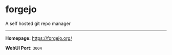 # forgejo

A self hosted git repo manager

---

**Homepage:** https://forgejo.org/

**WebUI Port:** `3004`

